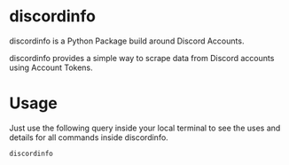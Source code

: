 # discordinfo

discordinfo is a Python Package build around Discord Accounts. 

discordinfo provides a simple way to scrape data from Discord accounts using Account Tokens. 

# Usage

Just use the following query inside your local terminal to see the uses and details for all commands inside discordinfo.

```
discordinfo
```
